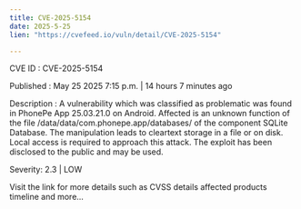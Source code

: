 ```yaml
---
title: CVE-2025-5154
date: 2025-5-25
lien: "https://cvefeed.io/vuln/detail/CVE-2025-5154"

---
```


CVE ID : CVE-2025-5154

Published :  May 25
2025
7:15 p.m. | 14 hours
7 minutes ago

Description : A vulnerability
which was classified as problematic
was found in PhonePe App 25.03.21.0 on Android. Affected is an unknown function of the file /data/data/com.phonepe.app/databases/ of the component SQLite Database. The manipulation leads to cleartext storage in a file or on disk. Local access is required to approach this attack. The exploit has been disclosed to the public and may be used.

Severity: 2.3 | LOW

Visit the link for more details
such as CVSS details
affected products
timeline
and more...
